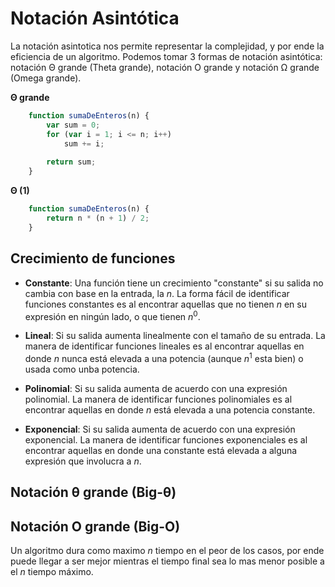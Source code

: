 # Notación Asintótica

La notación asintotica nos permite representar la complejidad, y por ende la eficiencia de un algoritmo. Podemos tomar 3 formas de notación asintótica: notación Θ grande (Theta grande), notación O grande y notación Ω grande (Omega grande).

**Θ grande**
```js
    function sumaDeEnteros(n) {
        var sum = 0;
        for (var i = 1; i <= n; i++)
            sum += i;
        
        return sum;
    }
```

**Θ (1)**
```js
    function sumaDeEnteros(n) {
        return n * (n + 1) / 2;
    }
```


## Crecimiento de funciones

+ **Constante**: Una función tiene un crecimiento "constante" si su salida no cambia con base en la entrada, la _n_. La forma fácil de identificar funciones constantes es al encontrar aquellas que no tienen _n_ en su expresión en ningún lado, o que tienen _n_<sup>0</sup>.

+ **Lineal**: Si su salida aumenta linealmente con el tamaño de su entrada. La manera de identificar funciones lineales es al encontrar aquellas en donde _n_ nunca está elevada a una potencia (aunque _n_<sup>1</sup> esta bien) o usada como unba potencia.

+ **Polinomial**: Si su salida aumenta de acuerdo con una expresión polinomial. La manera de identificar funciones polinomiales es al encontrar aquellas en donde _n_ está elevada a una potencia constante.

+ **Exponencial**: Si su salida aumenta de acuerdo con una expresión exponencial. La manera de identificar funciones exponenciales es al encontrar aquellas en donde una constante está elevada a alguna expresión que involucra a _n_.


## Notación θ grande (Big-θ)


## Notación O grande (Big-O)
Un algoritmo dura como maximo _n_ tiempo en el peor de los casos, por ende puede llegar a ser mejor mientras el tiempo final sea lo mas menor posible a el _n_ tiempo máximo.
